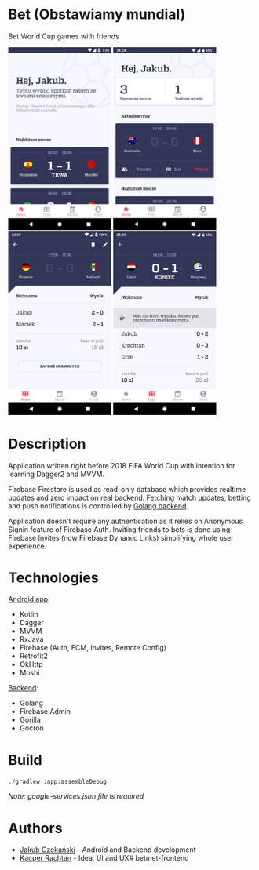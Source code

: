 # Bet (Obstawiamy mundial)
Bet World Cup games with friends

<a href=".media/1.png"><img src=".media/1.png" width="210"></a>
<a href=".media/2.png"><img src=".media/2.png" width="210"></a>
<a href=".media/3.png"><img src=".media/3.png" width="210"></a>
<a href=".media/4.png"><img src=".media/4.png" width="210"></a>

# Description
Application written right before 2018 FIFA World Cup with intention for learning Dagger2 and MVVM.

Firebase Firestore is used as read-only database which provides realtime updates and zero impact on real backend. 
Fetching match updates, betting and push notifications is controlled by [Golang backend](https://github.com/JaCzekanski/bet-server).

Application doesn't require any authentication as it relies on Anonymous Signin feature of Firebase Auth.
Inviting friends to bets is done using Firebase Invites (now Firebase Dynamic Links) simplifying whole user experience. 

# Technologies
[Android app](https://github.com/JaCzekanski/bet-app):
- Kotlin
- Dagger
- MVVM
- RxJava
- Firebase (Auth, FCM, Invites, Remote Config)
- Retrofit2
- OkHttp
- Moshi

[Backend](https://github.com/JaCzekanski/bet-server): 
- Golang
- Firebase Admin
- Gorilla
- Gocron

# Build
```
./gradlew :app:assembleDebug
```
*Note: google-services.json file is required*

# Authors
- [Jakub Czekański](https://www.github.com/JaCzekanski) - Android and Backend development
- [Kacper Rachtan](https://www.behance.net/sober) - Idea, UI and UX# betmet-frontend
